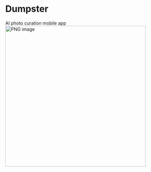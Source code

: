 # Dumpster
AI photo curation mobile app
<img width="440" alt="PNG image" src="https://github.com/user-attachments/assets/27fdfc44-0aea-4e96-854e-6aef9b7fb01f">
